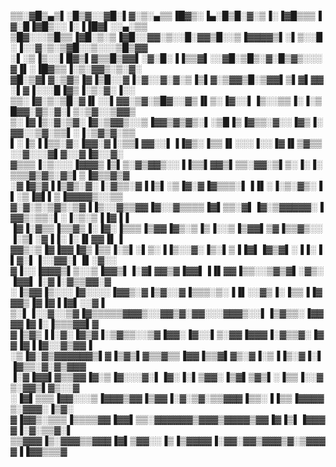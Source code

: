 ▒▒░▓█▒▄▒▌░█▒▓░░▓█░▌▓░▒░▄▒▒▐█▓▒░▐▄░█▒█░▓░▒▐░▐▓█▒▒▒▐▓░█▐▓█▒░░▐░▐▐█▓▌░░▄░▒▒
▒█▓░░░▒█▒▒▐▓█░▒░▒▐▓█░░▓▓░▒░░█░▓▓▒█░░▒▐▓▓▓▓▒▌░▌▒░░█░▐░░▓░▒░▒▓█░░▒░░░▒█▒▓▓
░▌░▒▐▒░░▌█▓▒▌▓▒▒█▒▓▓▌░▓░█░▐▐▒▒▓▌░░▓█░▒█▒░▓░█▒▓▒░░░▓▐▌░▐█▓▒▒▐░▒░▓▓▒░▒░▓░
▓█░▒▓▌▓░▒▓▒▐▓▐▒█░░▓▐░▓░░▓░▓░▒▐▒▌▓░▒▓▓▒█░▒▓▓▌▒▌▓▌▓▓░▌▓▐░░░█▐▓▒▐░▒░▓░▐░░
▒▒░▐▓░▒░▒█░▓▐▌░░▌▓▓░▒▓░▒█▓░░▓▒▐▌▒░▐▓░░▌▐▒░░▒▒▐░▐░▒█▓▓░▓▒░▓░▌▒░▒▓░░▒▓▓▒
▒░▐▓▐▒░▓░▒▓░▐▓░▒▓▓▒░░▒▐▓▓▒▓▒▓▒░▌░▒█▐▒▐▓▒▒░▓░░▐▓▒▐░▓▓░░▒▓░▒▒▌░▐░▒▓▒▓░▒▒
▌░▐▒▐▐▒▒░▓░▐▓▓░▓▐░▒▒▌▓▓░░▌▐▐▓▒░▐▒▒▐▌░░░▐░░▐▓▐▌▒▓▒▒░░▓░░░▓▌▓░░▓▐▓░░▓░
▓▒▒▒▐░▒░░░▐▓▓▓▒▐▒▌▒░▓▒▓▓▒░░▐▐▒▒▌▓▓▒▌▒▒░▓▓░▒▌▒░▐░▐░▒▒▒▓▒▓▒░▓▒▌▒▐▓▒▒▓▒▓
░▓▐▓▒▓▐▐▒▓▒░▓░▐░▓▒▒░▓▐▐▒▌░▒▐▓░▓▐▓▒▒▒░▌▐▐▌░▐░▒░▓▒░▐▌░▒▐▓▌▌▒▐▓▓▓▓▒░░▒▒
▓░▓░▒░▒▓▒░▒▓▐▐▒░░▓▒▒▓▓▐▓░░▓▒▒▒▒▐▓▌▒▒░▓▌▐▓░▒▓▓▓▓▓░▐▓▓▒░▒▒░▌░▐░▒░▒▐▐▓▐▐
▐▓▐░▓▒▒▐▒▒▓▒▐░▐▓░▐▒▒▒▐▒▓▓▐▓▒░▒▐▒▐░░▒▐▒▓▓▌▒▓▐▒▒▓▒░░▐░▒▌░▓▐▐░▐░▐▌▓▓▐▌▐
▓▓▒░▒▐▓▐▓▓▐▓▒▐▒▒▐░▒▌░▌▒░▐▐▒░░▓░▐▒░▌▒▐▐▓▌▐▓▒▓▌░▐▐░▐▌▓░▌▐░░▓▓░▌▐▌░▓░░
▓▐░░▐▓▓▓▒▌▒░░▒▐▓▓▒▌▐░▓▌▓▓▒▓▐▓▓▌▐▐▌▓▓▐▒▒░░▒▓▒▓▌░▓▒░▐▓▓▌▐░▓▐░▓▒▒▓▓░▓
░▐▒▓▓▐▒░░░▐▓░░░░▐▓▓▒░▓▐▒▓░░▓▐▒▒▒░▒░▐▐▌░░▓▒▐░▐▒▒▐▐▓▓▓▒▐▓▐▓▐▐▓▌░░▓▐
▒░▌▐░░▓░░▒▓▐▓▒▒▒▒▒▓▓▓▒░░▓▓▒▓░▓▓░░░▓▓▓▒░░▌▐▒▓▒▒░▐▓▓▓▓▐▓▐░▐▒▒▒▓▓▌▓
▓▐▒▓▒▐▐░▓░▐▓▒▓▐░▒▓▒▒░░▒▓▐▓▓░▐▓░░▌▒░▓▓▐▓▓▓▐░▓▒▒▓░▐▓▓▐▓▐▐▓░░▓▒▓▓▐
░▒▐▓░▓▒▓▓▓▓▓▓▒▌▓▐▒▓▒▌▓▒▒▓▒▒▐▓▓▐▒▒▓▌▓▒░▓▐░▒▐▐▒░▓▐░▌▐▓▒▒░▓░▓▒▓▓▓
▐░▓▐▓▓▌▓▒▒▓▓▐▓░▒▐▓░░░▓░▌▐▓░▐░▌▒▓▓░▐▒▓▌▒▓▒▌░▐▒▒▐░░▓▒░▓▓▒▌▓▒░░▓
░▐▓▌▒▒▒▐▓▓░░░▒▐▓▓▓▒▓▓▐▒▓▓▐░▓░▒▓░▒▒▓▓▓▐▒▒░▐▐▒▒▐▓▓▓▓▒░▓▓▓░▐▒▓░
▓▐▓▓▒░▒▒▒▐▒▒▒▒▓▓▐▓▓▌▒▒░▓▓▓▓▓▓▒▓▓▓▒▓▓▓▓▒▓▓▐▓▐▒▌▐▓▓▓▓▐░▓░▒▒▓░▌
▒▒▓▓▓▐▒░▓▓▓▒▒▓▓▓▐▓▌▒▓▓░░▐▒▐▒▓▓▓▓▐░▓▓░▓▓▒▓▓▓▒▓░▒▓▓▓▓▐▐▓▓▒▒▒▓
